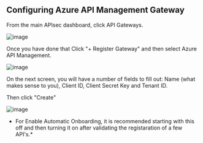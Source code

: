 ## Configuring Azure API Management Gateway


From the main APIsec dashboard, click API Gateways.

![image](https://user-images.githubusercontent.com/115025465/216377820-312b88a7-35b3-40cb-9d64-80c910d96ba4.png)


Once you have done that Click "+ Register Gateway" and then select Azure API Management.

![image](https://user-images.githubusercontent.com/115025465/216377912-9e4a317c-52b4-4698-9b4d-f85b9b2b09ca.png)


On the next screen, you will have a number of fields to fill out:
   Name (what makes sense to you), Client ID, Client Secret Key and Tenant ID.
   
   Then click "Create"
   
   ![image](https://user-images.githubusercontent.com/115025465/216378444-08dc10b3-3e64-45f1-9f8f-62a148e9134e.png)

 *  For Enable Automatic Onboarding, it is recommended starting with this off and then turning it on after validating the registaration of a few API's.*
